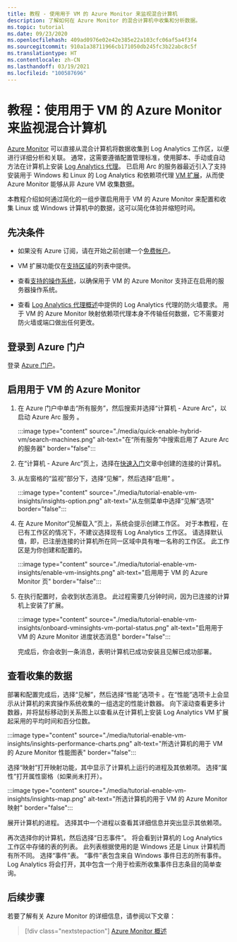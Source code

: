 ```yaml
---
title: 教程 - 使用用于 VM 的 Azure Monitor 来监视混合计算机
description: 了解如何在 Azure Monitor 的混合计算机中收集和分析数据。
ms.topic: tutorial
ms.date: 09/23/2020
ms.openlocfilehash: 409ad0976e02e42e385e22a103cfc06af5a4f3f4
ms.sourcegitcommit: 910a1a38711966cb171050db245fc3b22abc8c5f
ms.translationtype: HT
ms.contentlocale: zh-CN
ms.lasthandoff: 03/19/2021
ms.locfileid: "100587696"
---
```

# <a name="tutorial-monitor-a-hybrid-machine-with-azure-monitor-for-vms"></a>教程：使用用于 VM 的 Azure Monitor 来监视混合计算机

[Azure Monitor](../overview.md) 可以直接从混合计算机将数据收集到 Log Analytics 工作区，以便进行详细分析和关联。 通常，这需要遵循配置管理标准，使用脚本、手动或自动方法在计算机上安装 [Log Analytics 代理](../../../azure-monitor/agents/agents-overview.md#log-analytics-agent)。 已启用 Arc 的服务器最近引入了支持安装用于 Windows 和 Linux 的 Log Analytics 和依赖项代理 [VM 扩展](../manage-vm-extensions.md)，从而使 Azure Monitor 能够从非 Azure VM 收集数据。

本教程介绍如何通过简化的一组步骤启用用于 VM 的 Azure Monitor 来配置和收集 Linux 或 Windows 计算机中的数据，这可以简化体验并缩短时间。  

## <a name="prerequisites"></a>先决条件

* 如果没有 Azure 订阅，请在开始之前创建一个[免费帐户](https://azure.microsoft.com/free/?WT.mc_id=A261C142F)。

* VM 扩展功能仅在[支持区域](../overview.md#supported-regions)的列表中提供。

* 查看[支持的操作系统](../../../azure-monitor/vm/vminsights-enable-overview.md#supported-operating-systems)，以确保用于 VM 的 Azure Monitor 支持正在启用的服务器操作系统。

* 查看 [Log Analytics 代理概述](../../../azure-monitor/agents/log-analytics-agent.md#network-requirements)中提供的 Log Analytics 代理的防火墙要求。 用于 VM 的 Azure Monitor 映射依赖项代理本身不传输任何数据，它不需要对防火墙或端口做出任何更改。

## <a name="sign-in-to-azure-portal"></a>登录到 Azure 门户

登录 [Azure 门户](https://portal.azure.com)。

## <a name="enable-azure-monitor-for-vms"></a>启用用于 VM 的 Azure Monitor

1. 在 Azure 门户中单击“所有服务”，然后搜索并选择“计算机 - Azure Arc”，以启动 Azure Arc 服务 。

    :::image type="content" source="./media/quick-enable-hybrid-vm/search-machines.png" alt-text="在“所有服务”中搜索启用了 Azure Arc 的服务器" border="false":::

1. 在“计算机 - Azure Arc”页上，选择在[快速入门](quick-enable-hybrid-vm.md)文章中创建的连接的计算机。

1. 从左窗格的“监视”部分下，选择“见解”，然后选择“启用”  。

    :::image type="content" source="./media/tutorial-enable-vm-insights/insights-option.png" alt-text="从左侧菜单中选择“见解”选项" border="false":::

1. 在 Azure Monitor“见解载入”页上，系统会提示创建工作区。 对于本教程，在已有工作区的情况下，不建议选择现有 Log Analytics 工作区。 请选择默认值，即，已注册连接的计算机所在同一区域中具有唯一名称的工作区。 此工作区是为你创建和配置的。

    :::image type="content" source="./media/tutorial-enable-vm-insights/enable-vm-insights.png" alt-text="启用用于 VM 的 Azure Monitor 页" border="false":::

1. 在执行配置时，会收到状态消息。 此过程需要几分钟时间，因为已连接的计算机上安装了扩展。

    :::image type="content" source="./media/tutorial-enable-vm-insights/onboard-vminsights-vm-portal-status.png" alt-text="启用用于 VM 的 Azure Monitor 进度状态消息" border="false":::

    完成后，你会收到一条消息，表明计算机已成功安装且见解已成功部署。

## <a name="view-data-collected"></a>查看收集的数据

部署和配置完成后，选择“见解”，然后选择“性能”选项卡 。在“性能”选项卡上会显示从计算机的来宾操作系统收集的一组选定的性能计数器。 向下滚动查看更多计数器，并将鼠标移动到关系图上以查看从在计算机上安装 Log Analytics VM 扩展起采用的平均时间和百分位数。

:::image type="content" source="./media/tutorial-enable-vm-insights/insights-performance-charts.png" alt-text="所选计算机的用于 VM 的 Azure Monitor 性能图表" border="false":::

选择“映射”打开映射功能，其中显示了计算机上运行的进程及其依赖项。 选择“属性”打开属性窗格（如果尚未打开）。

:::image type="content" source="./media/tutorial-enable-vm-insights/insights-map.png" alt-text="所选计算机的用于 VM 的 Azure Monitor 映射" border="false":::

展开计算机的进程。 选择其中一个进程以查看其详细信息并突出显示其依赖项。

再次选择你的计算机，然后选择“日志事件”。 将会看到计算机的 Log Analytics 工作区中存储的表的列表。 此列表根据使用的是 Windows 还是 Linux 计算机而有所不同。 选择“事件”表。 “事件”表包含来自 Windows 事件日志的所有事件。 Log Analytics 将会打开，其中包含一个用于检索所收集事件日志条目的简单查询。

## <a name="next-steps"></a>后续步骤

若要了解有关 Azure Monitor 的详细信息，请参阅以下文章：

> [!div class="nextstepaction"]
> [Azure Monitor 概述](../../../azure-monitor/overview.md)